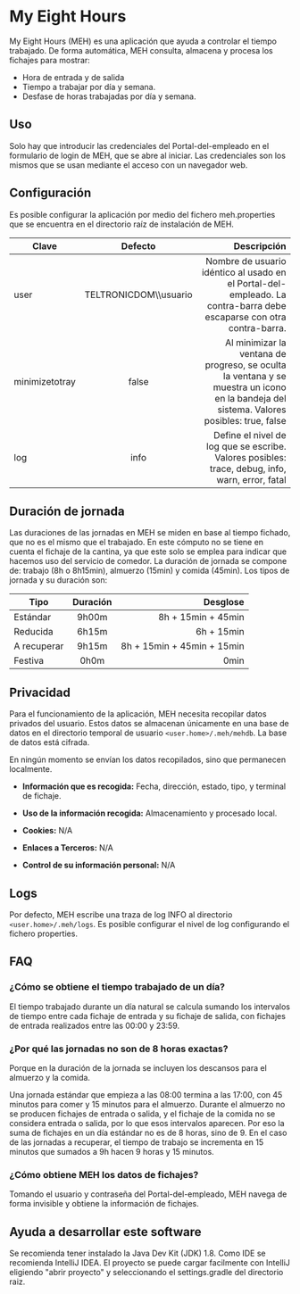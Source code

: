 # My Eight Hours

My Eight Hours (MEH) es una aplicación que ayuda a controlar el tiempo trabajado. De forma automática, MEH consulta, almacena y procesa los fichajes para mostrar:

* Hora de entrada y de salida
* Tiempo a trabajar por día y semana.
* Desfase de horas trabajadas por día y semana.

## Uso

Solo hay que introducir las credenciales del Portal-del-empleado en el formulario de login de MEH, que se abre al iniciar.
Las credenciales son los mismos que se usan mediante el acceso con un navegador web.

## Configuración

Es posible configurar la aplicación por medio del fichero meh.properties que se encuentra en el directorio raíz de instalación de MEH.

| Clave          |         Defecto         |                                                                                                                              Descripción |
|----------------|:-----------------------:|-----------------------------------------------------------------------------------------------------------------------------------------:|
| user           | TELTRONICDOM\\\\usuario |                     Nombre de usuario idéntico al usado en el Portal-del-empleado. La contra-barra debe escaparse con otra contra-barra. |
| minimizetotray |          false          | Al minimizar la ventana de progreso, se oculta la ventana y se muestra un icono en la bandeja del sistema. Valores posibles: true, false |
| log            |          info           |                                          Define el nivel de log que se escribe. Valores posibles: trace, debug, info, warn, error, fatal |

## Duración de jornada
Las duraciones de las jornadas en MEH se miden en base al tiempo fichado, que no es el mismo que el trabajado. En este cómputo no se tiene en cuenta el fichaje de la cantina, ya que este solo se emplea para indicar que hacemos uso del servicio de comedor. La duración de jornada se compone de: trabajo (8h o 8h15min), almuerzo (15min) y comida (45min). Los tipos de jornada y su duración son:

| Tipo        | Duración |                   Desglose |
|-------------|:--------:|---------------------------:|
| Estándar    |  9h00m   |         8h + 15min + 45min |
| Reducida    |  6h15m   |                 6h + 15min |
| A recuperar |  9h15m   | 8h + 15min + 45min + 15min |
| Festiva     |   0h0m   |                       0min |

## Privacidad

Para el funcionamiento de la aplicación, MEH necesita recopilar datos privados del usuario. Estos datos se almacenan únicamente en una base de datos en el directorio temporal de usuario `<user.home>/.meh/mehdb`. La base de datos está cifrada.

En ningún momento se envían los datos recopilados, sino que permanecen localmente.

* **Información que es recogida:** Fecha, dirección, estado, tipo, y terminal de fichaje.

* **Uso de la información recogida:** Almacenamiento y procesado local.

* **Cookies:** N/A

* **Enlaces a Terceros:** N/A

* **Control de su información personal:** N/A

## Logs

Por defecto, MEH escribe una traza de log INFO al directorio `<user.home>/.meh/logs`. Es posible configurar el nivel de log configurando el fichero properties.

## FAQ

### ¿Cómo se obtiene el tiempo trabajado de un día?
El tiempo trabajado durante un día natural se calcula sumando los intervalos de tiempo entre cada fichaje de entrada y su fichaje de salida, con fichajes de entrada realizados entre las 00:00 y 23:59.

### ¿Por qué las jornadas no son de 8 horas exactas?
Porque en la duración de la jornada se incluyen los descansos para el almuerzo y la comida.

Una jornada estándar que empieza a las 08:00 termina a las 17:00, con 45 minutos para comer y 15 minutos para el almuerzo. Durante el almuerzo no se producen fichajes de entrada o salida, y el fichaje de la comida no se considera entrada o salida, por lo que esos intervalos aparecen. Por eso la suma de fichajes en un día estándar no es de 8 horas, sino de 9.
En el caso de las jornadas a recuperar, el tiempo de trabajo se incrementa en 15 minutos que sumados a 9h hacen 9 horas y 15 minutos.

### ¿Cómo obtiene MEH los datos de fichajes?
Tomando el usuario y contraseña del Portal-del-empleado, MEH navega de forma invisible y obtiene la información de fichajes.



## Ayuda a desarrollar este software

Se recomienda tener instalado la Java Dev Kit (JDK) 1.8. Como IDE se recomienda IntelliJ IDEA.
El proyecto se puede cargar facilmente con IntelliJ eligiendo "abrir proyecto" y seleccionando el settings.gradle del directorio raiz.

